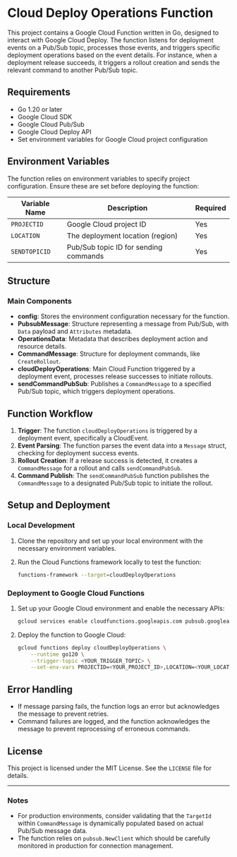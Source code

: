 
# Cloud Deploy Operations Function

This project contains a Google Cloud Function written in Go, designed to interact with Google Cloud Deploy. The function listens for deployment events on a Pub/Sub topic, processes those events, and triggers specific deployment operations based on the event details. For instance, when a deployment release succeeds, it triggers a rollout creation and sends the relevant command to another Pub/Sub topic.

## Requirements

- Go 1.20 or later
- Google Cloud SDK
- Google Cloud Pub/Sub
- Google Cloud Deploy API
- Set environment variables for Google Cloud project configuration

## Environment Variables

The function relies on environment variables to specify project configuration. Ensure these are set before deploying the function:

| Variable Name  | Description                             | Required |
|----------------|-----------------------------------------|----------|
| `PROJECTID`    | Google Cloud project ID                | Yes      |
| `LOCATION`     | The deployment location (region)       | Yes      |
| `SENDTOPICID`  | Pub/Sub topic ID for sending commands  | Yes      |

## Structure

### Main Components

- **config**: Stores the environment configuration necessary for the function.
- **PubsubMessage**: Structure representing a message from Pub/Sub, with `Data` payload and `Attributes` metadata.
- **OperationsData**: Metadata that describes deployment action and resource details.
- **CommandMessage**: Structure for deployment commands, like `CreateRollout`.
- **cloudDeployOperations**: Main Cloud Function triggered by a deployment event, processes release successes to initiate rollouts.
- **sendCommandPubSub**: Publishes a `CommandMessage` to a specified Pub/Sub topic, which triggers deployment operations.

## Function Workflow

1. **Trigger**: The function `cloudDeployOperations` is triggered by a deployment event, specifically a CloudEvent.
2. **Event Parsing**: The function parses the event data into a `Message` struct, checking for deployment success events.
3. **Rollout Creation**: If a release success is detected, it creates a `CommandMessage` for a rollout and calls `sendCommandPubSub`.
4. **Command Publish**: The `sendCommandPubSub` function publishes the `CommandMessage` to a designated Pub/Sub topic to initiate the rollout.

## Setup and Deployment

### Local Development

1. Clone the repository and set up your local environment with the necessary environment variables.
2. Run the Cloud Functions framework locally to test the function:

   ```bash
   functions-framework --target=cloudDeployOperations
   ```

### Deployment to Google Cloud Functions

1. Set up your Google Cloud environment and enable the necessary APIs:

   ```bash
   gcloud services enable cloudfunctions.googleapis.com pubsub.googleapis.com clouddeploy.googleapis.com
   ```

2. Deploy the function to Google Cloud:

   ```bash
   gcloud functions deploy cloudDeployOperations \
       --runtime go120 \
       --trigger-topic <YOUR_TRIGGER_TOPIC> \
       --set-env-vars PROJECTID=<YOUR_PROJECT_ID>,LOCATION=<YOUR_LOCATION>,SENDTOPICID=<YOUR_SEND_TOPIC_ID>
   ```

## Error Handling

- If message parsing fails, the function logs an error but acknowledges the message to prevent retries.
- Command failures are logged, and the function acknowledges the message to prevent reprocessing of erroneous commands.

## License

This project is licensed under the MIT License. See the `LICENSE` file for details.

---

### Notes

- For production environments, consider validating that the `TargetId` within `CommandMessage` is dynamically populated based on actual Pub/Sub message data.
- The function relies on `pubsub.NewClient` which should be carefully monitored in production for connection management.
